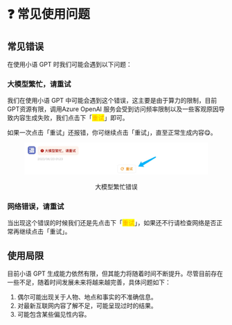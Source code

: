 # ❓ 常见使用问题

## 常见错误

在使用小语 GPT 时我们可能会遇到以下问题：

### 大模型繁忙，请重试

我们在使用小语 GPT 中可能会遇到这个错误，这主要是由于算力的限制，目前GPT资源有限，调用Azure OpenAI 服务会受到访问频率限制以及一些客观原因导致内容生成失败，我们点击下「<mark style="color:orange;">重试</mark>」即可。

如果一次点击「重试」还报错，你可继续点击「重试」，直至正常生成内容😋。

<div align="center">

<figure><img src=".gitbook/assets/大模型繁忙错误.jpg" alt="" width="563"><figcaption><p>大模型繁忙错误</p></figcaption></figure>

</div>

### 网络错误，请重试

当出现这个错误的时候我们还是先点击下「<mark style="color:orange;">重试</mark>」，如果还不行请检查网络是否正常再继续点击「重试」。

## 使用局限

目前小语 GPT 生成能力依然有限，但其能力将随着时间不断提升。尽管目前存在一些不足，随着时间发展未来将越来越完善，具体问题如下：

1. 偶尔可能出现关于人物、地点和事实的不准确信息。
2. 对最新互联网内容了解不足，可能呈现过时的结果。
3. 可能包含某些偏见性内容。
